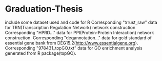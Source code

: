 # Graduation-Thesis
include some dataset used and code for R
Corresponding "trrust_raw" data for TRN(Transcription Regulation Network) network construction.
Corresponding "HPRD..." data for PPI(Protein-Protein Interaction) network construction.
Corresponding "degannotation..." data for gold standard of essential gene bank from DEG15.2(http://www.essentialgene.org).
Corresponding "978431_topGO.txt" data for GO enrichment analysis generated from R package(topGO).
